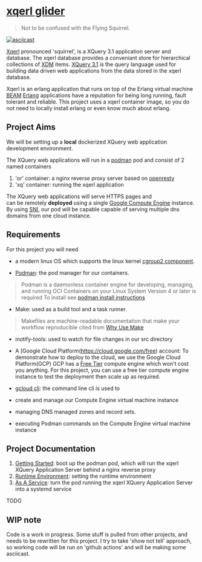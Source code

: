 # [xqerl glider](https://en.wikipedia.org/wiki/Squirrel_glider)

>  Not to be confused with the Flying Squirrel.

[![asciicast](https://asciinema.org/a/487137.svg)](https://asciinema.org/a/487137)

[Xqerl](https://github.com/zadean/xqerl) pronounced 'squirrel',  is a XQuery 3.1 application server and database.
 The xqerl database provides a conveniant store for hierarchical collections of [XDM](https://www.w3.org/TR/xpath-datamodel-31/) items. 
[XQuery 3.1](https://www.w3.org/TR/xquery-31/) is the query language used for building data driven web applications 
from the data stored in the xqerl database.

Xqerl is an erlang application that runs on top of the Erlang virtual machine [BEAM](https://en.wikipedia.org/wiki/BEAM_(Erlang_virtual_machine))
[Erlang](https://en.wikipedia.org/wiki/Erlang_(programming_language)) applications have a reputation for being long running, fault tolerant and reliable.
This project uses a xqerl container image, so you do not need to locally install erlang or even know much about erlang.

## Project Aims

We will be setting up a **local** dockerized XQuery web application development environment.

The XQuery web applications will run in a [podman](https://podman.io/) pod and consist of 2 named containers
 1. 'or' container: a nginx reverse proxy server based on [openresty](https://openresty.org/en/)
 2. 'xq' container: running the xqerl application

The XQuery web applications will serve HTTPS pages and  
can be remotely **deployed** using a single [Google Compute Engine](https://cloud.google.com/compute) instance.
By using [SNI](https://en.wikipedia.org/wiki/Server_Name_Indication), 
our pod will be capable capable of serving multiple dns domains from one cloud instance.

## Requirements

 For this project you will need 
  - a modern linux OS which supports the linux kernel [cgroup2 component](https://facebookmicrosites.github.io/cgroup2/docs/overview).

  - [Podman](https://podman.io/podman): the pod manager for our containers.
  >  Podman is a daemonless container engine for developing, managing, and running OCI Containers on your Linux System
  Version 4 or later is required
  To install see [podman install instructions](https://podman.io/getting-started/installation)

  - Make: used as a build tool and a task runner.
  > Makefiles are machine-readable documentation that make your workflow reproducible
  cited from [Why Use Make](https://bost.ocks.org/mike/make/)

  - inotify-tools: used to watch for file changes in our src directory

  - A [Google Cloud Platform(https://cloud.google.com/free) account: 
  To demonstrate how to deploy to the cloud, we use the Google Cloud Platform(GCP)
  GCP has a [Free Tier](https://cloud.google.com/free) compute engine which won't cost you anything.
  For this project, you can use a free tier compute engine instance to test the deployment then scale up as required.

  - [gcloud cli](https://cloud.google.com/sdk/gcloud): the command line cli is used to
   - create and manage our Compute Engine virtual machine instance
   - managing DNS managed zones and record sets. 
   - executing Podman commands on the Compute Engine virtual machine instance

## Project Documentation

1. [Getting Started](docs/getting-started.md): boot up the podman pod, 
 which will run the xqerl XQuery Application Server behind a nginx reverse proxy
2. [Runtime Environment](docs/startup-evironment.md): setting the runtime environment
3. [As A Service](docs/as-a-service.md): turn the pod running the xqerl XQuery
 Application Server into a systemd service

<!--
4. [Example Site](docs/example-site.md): playing with the example site `example.com`
-->

<!--
2. 
# glider: A template repo

This template provides ...
A XQuery web application development environment will enable you to locally 
produce, check and remotely deploy muiltiple secure sites for the domains you own.

This template contains ...
some boilerplate files in the src directory 
which are used to create an example website.

```
make up
make
w3m -dump http://example.com
```
-->

TODO
## WIP note

Code is a work in progress.
Some stuff is pulled from other projects, and needs to be rewritten for this project.
I try to take 'show not tell' approach,
so working code will be run on 'github actions'
and will be making some asciicast.



